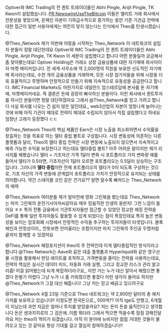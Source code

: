 Optiver와 IMC Trading의 전 퀀트 트레이더들인 Abhi Pingle, Arijit Pingle, TK Kwon이 설립했습니다. [PR Newswire](https://www.prnewswire.com/news-releases/theo-raises-20m-to-democratize-access-to-institutional-grade-trading-infrastructure-302437572.html)[UseTheBitcoin](https://usethebitcoin.com/airdrop/theo-airdrop-guide/) 이들은 엘리트 거래 회사에서 전문성을 쌓았으며, 온체인 자본이 기하급수적으로 증가하는 동안 기존 기관급 전략에 대한 접근이 일반 사용자에게는 여전히 닿지 않는다는 인식에서 Theo를 탄생시켰습니다.


@Theo_Network
제가 이번에 야핑을 시작하는 Theo_Network
이 네트워크의 설립자 분들이 정말 대단한데요
Optiver와 IMC Trading의 전 퀀트 트레이더들인 Abhi Pingle, Arijit Pingle, TK Kwon 이 세분이 설립했다고 합니다
어떤 분들일까 궁금해서 좀 찾아봤는데요!
Optiver Holding은 거래소 상장 금융상품에 대한 자기매매 회사이이자 마켓 메이커입니다. 전 세계 사무소에 약 2,000명의 직원을 보유한 선도적인 자기매매 회사라는데요, 수천 개의 금융상품을 거래하며, 모든 시장 참가자들을 위해 시장을 더욱 효율적이고 투명하며 안정적으로 만들기 위해 지속적으로 유동성을 공급한다고 합니다.
IMC Financial Markets도 마찬가지로 네덜란드 암스테르담에 본사를 둔 자기매매, 마켓메이커네요.
즉 결론은 돈에 굉장히 빠삭하신 분들이다.
이런 회사에서 퀀트투자를 하시던 분들이면 정말 대단하잖아요
그래서 @Theo_Network를 믿고 가려고 합니다
사실 회사를 나오는 건 쉽지 않은 일인데요,,
web3산업의 자본이 엄청나게 늘어나는 것에 비해 아직 기관이 제대로 전략이 제대로 수립되지 않아서 직접 설립했다고 하네요
엄청난 고래가 등장했다 ㄷㄷ


@Theo_Network
Theo의 핵심 제품인 Earn은 시장 노출을 최소화하면서 수익률을 창출하는 것을 목표로 하는 델타 중립 볼트로 구성됩니다. 시장 변동성에 의존하는 다른 플랫폼과 달리,
Theo의 델타 중립 전략은 시장 변동에 노출되지 않으면서 지속적이고 예측 가능한 수익을 보장한다고 하는데요
델타중립 볼트? 아주 어려운 말이지만 제가 리서치를 해봤습니다
델타 = 기초자산 가격 1달러 변화 시 포트폴리오 가치 변화량
예를 들어서 델타가 0.5라면, 기초자산이 1달러 오르면 포트폴리오는 0.5달러 상승하는 구조입니다. 그러니까 **델타 중립**이란 전체 포트폴리오의 델타가 0이 되도록 구성하는 것으로, 기초 자산의 가격 변동에 관계없이 포트폴리오 가치가 안정적으로 유지되는 상태를 의미합니다. 약간 스테이블 코인 같은 건가요?? 알면 알수록 빠져드는 Theo_Network의 매력

@Theo_Network
여러분들 제가 얼마전에 영화 그린북을 봤는데요
Theo_Network는 마치 그린북의 운전기사아저씨같아요
매우 믿음직한 인생의 동반자! 그런 느낌이 들어요 ㅎㅎ
특히 전통 금융에서 기관투자자들만 접근할 수 있었던 정교한 헤징 전략을 DeFi를 통해 일반 투자자들도 활용할 수 있게 되었다는 점이 특징인데요
특히 높은 변동성을 보이는 암호화폐 시장에서 안정적인 수익을 추구하는 투자자들이 타겟입니다.
블록체인과 안정성이라,, 언뜻보면 안어울리는 조합이지만 마치 그린북의 주인공 두명처럼 끝까지 함께할 수 있겠어요

@Theo_Network
헤징포지션이 theo의 주 전략인데 이게 델타중립적인 방식이라고 합니다
@Theo Network는 Aave와 같은 대출 플랫폼과 Hyperliquid와 같은 영구선물 시장을 활용해서 펀딩 레이트를 포착하고, 가격변동을 줄이는 전략을 사용하는데요,
전략의 핵심은 실시간 데이터 피드, 자동화 거래 실행, 그리고 정교한 리스크 관리 알고리즘!
이걸 읽어봤는데 되게 복잡하더라구요,, 이런 거는 누가 대신 알아서 해줬으면 좋겠다
돈벌기 어렵다
그냥 누가 나 좀 키워줬으면 좋겠다
이런 생각이 들어요
하지만 @Theo_Network가 그걸 대신 해줍니다! 그냥 저는 믿고 배긁고 있으려구요


@Theo_Network
4월 23일 기준으로 Theo 네트워크는 약 2,900만 달러의 총 예치 가치를 보유하고 있습니다!! 이정도면 한국돈으로,, 500억??
아직 tge도 안했고, 6개월이 지났는데 과연 지금은 얼마나 투자를 받았을까요? 
저는 돈이 돈을 움직인다고 생각합니다
돈은 센과치히로의 그 검은애..이름 뭐더라
그래서 먹으면 먹을수록 점점 강해진달까요
저는 theo의 먹이가 되겠습니다. 
아직 이 분야에 뉴비지만 점점 거대한 것들이 몰려오고 있는 것 같아요
항상 기대를 걸고 열심히 참여하겠습니다!!

